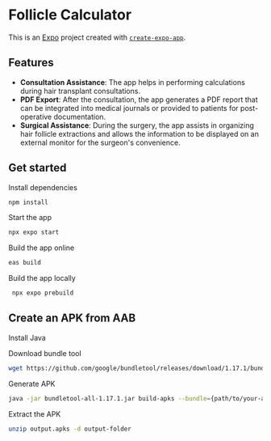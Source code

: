 # Follicle Calculator 

This is an [Expo](https://expo.dev) project created with [`create-expo-app`](https://www.npmjs.com/package/create-expo-app).

## Features

- **Consultation Assistance**: The app helps in performing calculations during hair transplant consultations.
- **PDF Export**: After the consultation, the app generates a PDF report that can be integrated into medical journals or provided to patients for post-operative documentation.
- **Surgical Assistance**: During the surgery, the app assists in organizing hair follicle extractions and allows the information to be displayed on an external monitor for the surgeon's convenience.

## Get started

Install dependencies

   ```bash
   npm install
   ```

Start the app

   ```bash
   npx expo start
   ```

Build the app online

   ```bash
   eas build
   ```
Build the app locally

   ```bash
    npx expo prebuild
   ```

## Create an APK from AAB

Install Java

Download bundle tool

   ```bash
   wget https://github.com/google/bundletool/releases/download/1.17.1/bundletool-all-1.17.1.jar
   ```

Generate APK 

   ```bash
   java -jar bundletool-all-1.17.1.jar build-apks --bundle={path/to/your-app}.aab --output=output.apks --mode=universal
   ```

Extract the APK

   ```bash
   unzip output.apks -d output-folder
   ```











